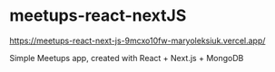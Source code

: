 # meetups-react-nextJS

https://meetups-react-next-js-9mcxo10fw-maryoleksiuk.vercel.app/

Simple Meetups app, created with React + Next.js + MongoDB

